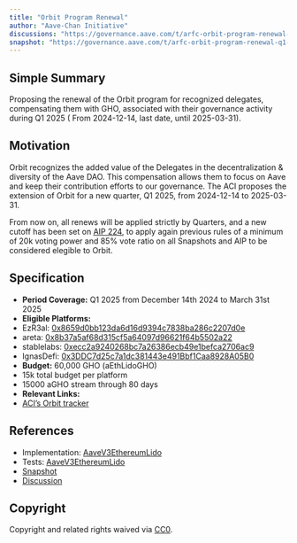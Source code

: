 ```yaml
---
title: "Orbit Program Renewal"
author: "Aave-Chan Initiative"
discussions: "https://governance.aave.com/t/arfc-orbit-program-renewal-q1-2025/21205"
snapshot: "https://governance.aave.com/t/arfc-orbit-program-renewal-q1-2025/21205"
---
```


## Simple Summary

Proposing the renewal of the Orbit program for recognized delegates, compensating them with GHO, associated with their governance activity during Q1 2025 ( From 2024-12-14, last date, until 2025-03-31).

## Motivation

Orbit recognizes the added value of the Delegates in the decentralization & diversity of the Aave DAO. This compensation allows them to focus on Aave and keep their contribution efforts to our governance. The ACI proposes the extension of Orbit for a new quarter, Q1 2025, from 2024-12-14 to 2025-03-31.

From now on, all renews will be applied strictly by Quarters, and a new cutoff has been set on [AIP 224](https://vote.onaave.com/proposal/?proposalId=224&ipfsHash=0xa4da1c686491e35541aa7e2659d55d0b93e395a89d1b268981aec3b8b2227bc1), to apply again previous rules of a minimum of 20k voting power and 85% vote ratio on all Snapshots and AIP to be considered elegible to Orbit.

## Specification

- **Period Coverage:** Q1 2025 from December 14th 2024 to March 31st 2025
- **Eligible Platforms:**
- EzR3al: [0x8659d0bb123da6d16d9394c7838ba286c2207d0e](https://etherscan.io/address/0x8659d0bb123da6d16d9394c7838ba286c2207d0e)
- areta: [0x8b37a5af68d315cf5a64097d96621f64b5502a22](https://etherscan.io/address/0x8b37a5af68d315cf5a64097d96621f64b5502a22)
- stablelabs: [0xecc2a9240268bc7a26386ecb49e1befca2706ac9](https://etherscan.io/address/0xecc2a9240268bc7a26386ecb49e1befca2706ac9)
- IgnasDefi: [0x3DDC7d25c7a1dc381443e491Bbf1Caa8928A05B0](https://etherscan.io/address/0x3DDC7d25c7a1dc381443e491Bbf1Caa8928A05B0)
- **Budget:** 60,000 GHO (aEthLidoGHO)
- 15k total budget per platform
- 15000 aGHO stream through 80 days
- **Relevant Links:**
- [ACI’s Orbit tracker](https://dapps.aavechan.com/orbit-tracker)

## References

- Implementation: [AaveV3EthereumLido](https://github.com/bgd-labs/aave-proposals-v3/blob/main/src/20250325_AaveV3EthereumLido_OrbitProgramRenewal/AaveV3EthereumLido_OrbitProgramRenewal_20250325.sol)
- Tests: [AaveV3EthereumLido](https://github.com/bgd-labs/aave-proposals-v3/blob/main/src/20250325_AaveV3EthereumLido_OrbitProgramRenewal/AaveV3EthereumLido_OrbitProgramRenewal_20250325.t.sol)
- [Snapshot](https://governance.aave.com/t/arfc-orbit-program-renewal-q1-2025/21205)
- [Discussion](https://governance.aave.com/t/arfc-orbit-program-renewal-q1-2025/21205)

## Copyright

Copyright and related rights waived via [CC0](https://creativecommons.org/publicdomain/zero/1.0/).
